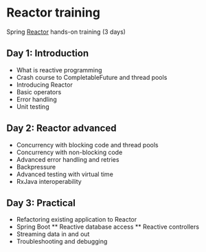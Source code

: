# Reactor training

Spring [Reactor](https://projectreactor.io) hands-on training (3 days)


## Day 1: Introduction

* What is reactive programming
* Crash course to CompletableFuture and thread pools
* Introducing Reactor
* Basic operators
* Error handling
* Unit testing

## Day 2: Reactor advanced
* Concurrency with blocking code and thread pools
* Concurrency with non-blocking code
* Advanced error handling and retries
* Backpressure
* Advanced testing with virtual time
* RxJava interoperability

## Day 3: Practical
* Refactoring existing application to Reactor
* Spring Boot
** Reactive database access
** Reactive controllers
* Streaming data in and out
* Troubleshooting and debugging
